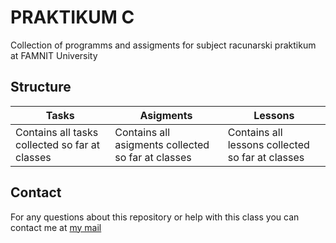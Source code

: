 # PRAKTIKUM C

Collection of programms and assigments for subject racunarski praktikum at FAMNIT University

## Structure

| Tasks | Asigments | Lessons |
| --- | --- | --- |
| Contains all tasks collected so far at classes | Contains all asigments collected so far at classes | Contains all lessons collected so far at classes |

## Contact

For any questions about this repository or help with this class you can contact me at [my mail](mailto:realthiccvader@gmail.com)
